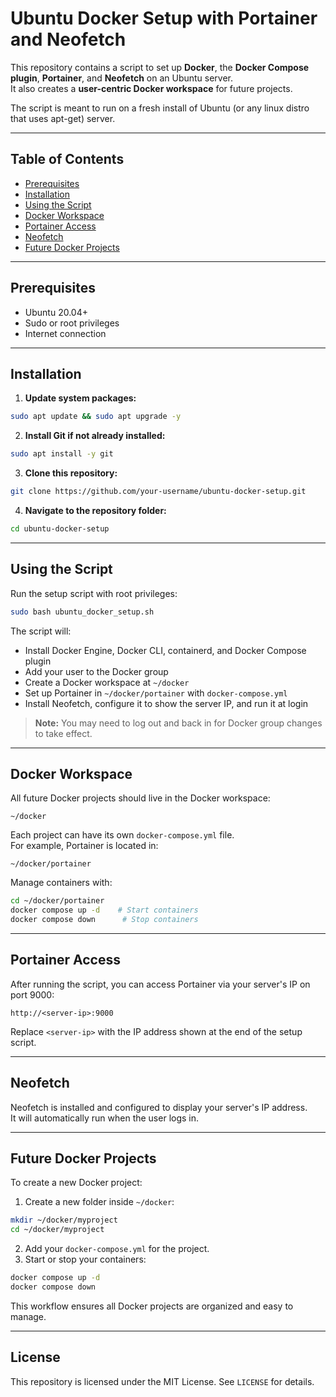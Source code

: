 # Ubuntu Docker Setup with Portainer and Neofetch


This repository contains a script to set up **Docker**, the **Docker Compose plugin**, **Portainer**, and **Neofetch** on an Ubuntu server.  
It also creates a **user-centric Docker workspace** for future projects.

The script is meant to run on a fresh install of Ubuntu (or any linux distro that uses apt-get) server.  

---

## Table of Contents

- [Prerequisites](#prerequisites)
- [Installation](#installation)
- [Using the Script](#using-the-script)
- [Docker Workspace](#docker-workspace)
- [Portainer Access](#portainer-access)
- [Neofetch](#neofetch)
- [Future Docker Projects](#future-docker-projects)

---

## Prerequisites

- Ubuntu 20.04+
- Sudo or root privileges
- Internet connection

---

## Installation

1. **Update system packages:**

```bash
sudo apt update && sudo apt upgrade -y
```

2. **Install Git if not already installed:**

```bash
sudo apt install -y git
```

3. **Clone this repository:**

```bash
git clone https://github.com/your-username/ubuntu-docker-setup.git
```

4. **Navigate to the repository folder:**

```bash
cd ubuntu-docker-setup
```

---

## Using the Script

Run the setup script with root privileges:

```bash
sudo bash ubuntu_docker_setup.sh
```

The script will:

- Install Docker Engine, Docker CLI, containerd, and Docker Compose plugin
- Add your user to the Docker group
- Create a Docker workspace at `~/docker`
- Set up Portainer in `~/docker/portainer` with `docker-compose.yml`
- Install Neofetch, configure it to show the server IP, and run it at login

> **Note:** You may need to log out and back in for Docker group changes to take effect.

---

## Docker Workspace

All future Docker projects should live in the Docker workspace:

```
~/docker
```

Each project can have its own `docker-compose.yml` file.  
For example, Portainer is located in:

```
~/docker/portainer
```

Manage containers with:

```bash
cd ~/docker/portainer
docker compose up -d    # Start containers
docker compose down      # Stop containers
```

---

## Portainer Access

After running the script, you can access Portainer via your server's IP on port 9000:

```
http://<server-ip>:9000
```

Replace `<server-ip>` with the IP address shown at the end of the setup script.

---

## Neofetch

Neofetch is installed and configured to display your server's IP address.  
It will automatically run when the user logs in.

---

## Future Docker Projects

To create a new Docker project:

1. Create a new folder inside `~/docker`:

```bash
mkdir ~/docker/myproject
cd ~/docker/myproject
```

2. Add your `docker-compose.yml` for the project.
3. Start or stop your containers:

```bash
docker compose up -d
docker compose down
```

This workflow ensures all Docker projects are organized and easy to manage.

---

## License

This repository is licensed under the MIT License. See `LICENSE` for details.


